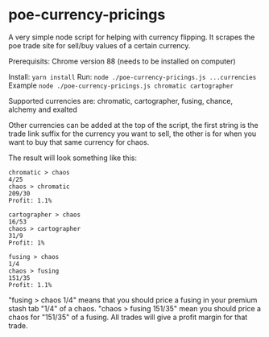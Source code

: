 # poe-currency-pricings

A very simple node script for helping with currency flipping. It scrapes the poe trade site for sell/buy values of a certain currency.

Prerequisits: Chrome version 88 (needs to be installed on computer)

Install: `yarn install`
Run: `node ./poe-currency-pricings.js ...currencies`
Example `node ./poe-currency-pricings.js chromatic cartographer`

Supported currencies are: chromatic, cartographer, fusing, chance, alchemy and exalted

Other currencies can be added at the top of the script, the first string is the trade link suffix for the currency you want to sell, the other is for when you want to buy that same currency for chaos.

The result will look something like this:

```
chromatic > chaos
4/25
chaos > chromatic
209/30
Profit: 1.1%

cartographer > chaos
16/53
chaos > cartographer
31/9
Profit: 1%

fusing > chaos
1/4
chaos > fusing
151/35
Profit: 1.1%
```

"fusing > chaos 1/4" means that you should price a fusing in your premium stash tab "1/4" of a chaos. "chaos > fusing 151/35" mean you should price a chaos for "151/35" of a fusing. All trades will give a profit margin for that trade.

